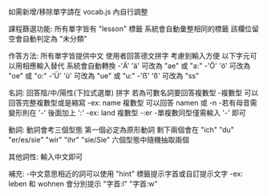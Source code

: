 如需新增/移除單字請在 vocab.js 內自行調整

課程篩選功能:
所有單字皆有 "lesson" 標籤 系統會自動彙整相同的標籤 該欄位留空會自動判定為 "未分類"

作答方法:
所有單字皆提供中文 使用者回答德文拼字
考慮到輸入方便 以下字元可以用相應輸入替代 系統會自動轉換
  -'Ä' 'ä' 可改為 "ae" 或 "a:"
  -'Ö' 'ö' 可改為 "oe" 或 "o:"
  -'Ü' 'ü' 可改為 "ue" 或 "u:"
  -'ẞ' 'ß' 可改為 "ss"

名詞: 回答陰/中/陽性(下拉式選單) 拼字 若為可數名詞要回答複數型
  -複數型 可以回答完整複數型或是縮寫
  -ex: name 複數型 可以回答 namen 或 -n
  -若有母音需變形則在 '-' 後面加上 ':'
  -ex: land 複數型 -:er
  -單複數同型僅需輸入 '-' 即可

動詞: 動詞會考三個型態 第一個必定為原形動詞 剩下兩個會在 "ich" "du" "er/es/sie" "wir" "ihr" "sie/Sie" 六個型態中隨機抽取兩個

其他詞性: 輸入中文即可

補充:
  -中文意思相近的詞可以使用 "hint" 標籤提示字首或自訂提示文字
  -ex: leben 和 wohnen 會分別提示 "字首:l" "字首:w"


